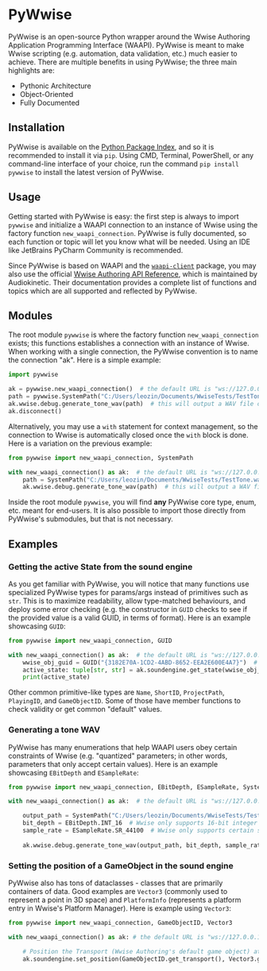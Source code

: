# PyWwise

PyWwise is an open-source Python wrapper around the Wwise Authoring Application Programming Interface (WAAPI). PyWwise 
is meant to make Wwise scripting (e.g. automation, data validation, etc.) much easier to achieve. There are multiple 
benefits in using PyWwise; the three main highlights are:

- Pythonic Architecture
- Object-Oriented
- Fully Documented

## Installation

PyWwise is available on the [Python Package Index](https://pypi.org/project/pywwise/), and so it is recommended to install it via `pip`. Using CMD, 
Terminal, PowerShell, or any command-line interface of your choice, run the command `pip install pywwise` to install 
the latest version of PyWwise.

## Usage

Getting started with PyWwise is easy: the first step is always to import `pywwise` and initialize a WAAPI connection to 
an instance of Wwise using the factory function `new_waapi_connection`. PyWwise is fully documented, so each function 
or topic will let you know what will be needed. Using an IDE like JetBrains PyCharm Community is recommended.

Since PyWwise is based on WAAPI and the [`waapi-client`](https://pypi.org/project/waapi-client/) package, you may also 
use the official [Wwise Authoring API Reference](https://www.audiokinetic.com/library/edge/?source=SDK&id=waapi_index.html), which is maintained by Audiokinetic. Their documentation provides 
a complete list of functions and topics which are all supported and reflected by PyWwise.

## Modules

The root module `pywwise` is where the factory function `new_waapi_connection` exists; this functions establishes a 
connection with an instance of Wwise. When working with a single connection, the PyWwise convention is to name the 
connection "ak". Here is a simple example:

```python
import pywwise

ak = pywwise.new_waapi_connection()  # the default URL is "ws://127.0.0.1:8080/waapi"
path = pywwise.SystemPath("C:/Users/leozin/Documents/WwiseTests/TestTone.wav")  # SystemPath is an alias of pathlib.Path
ak.wwise.debug.generate_tone_wav(path)  # this will output a WAV file containing a tone!
ak.disconnect()
```

Alternatively, you may use a `with` statement for context management, so the connection to Wwise is automatically closed 
once the `with` block is done. Here is a variation on the previous example:

```python
from pywwise import new_waapi_connection, SystemPath

with new_waapi_connection() as ak:  # the default URL is "ws://127.0.0.1:8080/waapi"
    path = SystemPath("C:/Users/leozin/Documents/WwiseTests/TestTone.wav")  # SystemPath is an alias of pathlib.Path
    ak.wwise.debug.generate_tone_wav(path)  # this will output a WAV file containing a tone!
```

Inside the root module `pywwise`, you will find **any** PyWwise core type, enum, etc. meant for end-users. It is also 
possible to import those directly from PyWwise's submodules, but that is not necessary.

## Examples

### Getting the active State from the sound engine
As you get familiar with PyWwise, you will notice that many functions use specialized PyWwise types for params/args 
instead of primitives such as `str`. This is to maximize readability, allow type-matched behaviours, and deploy some 
error checking (e.g. the constructor in `GUID` checks to see if the provided value is a valid GUID, in terms of format). 
Here is an example showcasing `GUID`:

```python
from pywwise import new_waapi_connection, GUID

with new_waapi_connection() as ak:  # the default URL is "ws://127.0.0.1:8080/waapi"
    wwise_obj_guid = GUID("{3182E70A-1CD2-4ABD-8652-EEA2E600E4A7}")  # if the GUID is invalid, a ValueError is thrown
    active_state: tuple[str, str] = ak.soundengine.get_state(wwise_obj_guid)  # the type hint is for readability only
    print(active_state)
```

Other common primitive-like types are `Name`, `ShortID`, `ProjectPath`, `PlayingID`, and `GameObjectID`. Some of those 
have member functions to check validity or get common "default" values.

### Generating a tone WAV
PyWwise has many enumerations that help WAAPI users obey certain constraints of Wwise (e.g. "quantized" parameters; in 
other words, parameters that only accept certain values). Here is an example showcasing `EBitDepth` and `ESampleRate`:

```python
from pywwise import new_waapi_connection, EBitDepth, ESampleRate, SystemPath

with new_waapi_connection() as ak:  # the default URL is "ws://127.0.0.1:8080/waapi"

    output_path = SystemPath("C:/Users/leozin/Documents/WwiseTests/TestTone.wav")
    bit_depth = EBitDepth.INT_16  # Wwise only supports 16-bit integer and 32-bit float; EBitDepth enumerates those options.
    sample_rate = ESampleRate.SR_44100  # Wwise only supports certain sample rates; ESampleRate enumerates all options.
    
    ak.wwise.debug.generate_tone_wav(output_path, bit_depth, sample_rate)
```

### Setting the position of a GameObject in the sound engine
PyWwise also has tons of dataclasses - classes that are primarily containers of data. Good examples are `Vector3` 
(commonly used to represent a point in 3D space) and `PlatformInfo` (represents a platform entry in Wwise's Platform 
Manager). Here is example using `Vector3`:

```python
from pywwise import new_waapi_connection, GameObjectID, Vector3

with new_waapi_connection() as ak: # the default URL is "ws://127.0.0.1:8080/waapi"

    # Position the Transport (Wwise Authoring's default game object) at the world's origin (centre) point.
    ak.soundengine.set_position(GameObjectID.get_transport(), Vector3.get_zero(), Vector3.get_zero())
```
